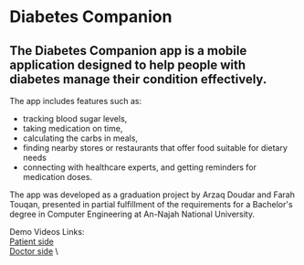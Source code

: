 # Diabetes Companion
## The Diabetes Companion app is a mobile application designed to help people with diabetes manage their condition effectively.
The app includes features such as:
* tracking blood sugar levels,
* taking medication on time,
* calculating the carbs in meals,
* finding nearby stores or restaurants that offer food suitable for dietary needs
* connecting with healthcare experts, and getting reminders for medication doses.
  
The app was developed as a graduation project by Arzaq Doudar and Farah Touqan, presented in partial fulfillment of the requirements for a Bachelor's degree in Computer Engineering at An-Najah National University.

Demo Videos Links: \
[Patient side](https://drive.google.com/file/d/1Cdfnsaj-GWkujW9dF9rFPoqxCUMldA5m/view?usp=sharing) \
[Doctor side](https://drive.google.com/file/d/1eAvNpzbTM-gps59hqW0nuGRAHQj1nlP4/view?usp=sharing) \
